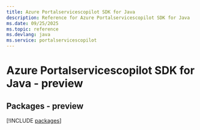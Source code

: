 ```yaml
---
title: Azure Portalservicescopilot SDK for Java
description: Reference for Azure Portalservicescopilot SDK for Java
ms.date: 09/25/2025
ms.topic: reference
ms.devlang: java
ms.service: portalservicescopilot
---
```

# Azure Portalservicescopilot SDK for Java - preview
## Packages - preview
[!INCLUDE [packages](portalservicescopilot-index.md)]